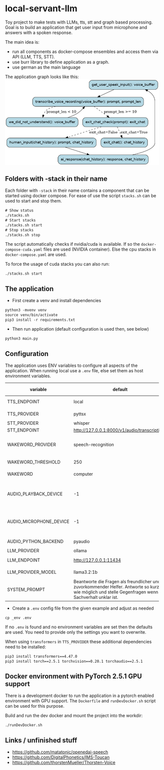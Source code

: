 # local-servant-llm
Toy project to make tests with LLMs, tts, stt and graph based processing. Goal is to build an application that get user input from microphone and answers with a spoken response.

The main idea is:
* run all components as docker-compose ensembles and access them via API (LLM, TTS, STT).
* use burr library to define application as a graph.
* use german as the main language

The application graph looks like this:
![Graph](./graph.png)


## Folders with -stack in their name
Each folder with `-stack` in their name contains a component that can be started using docker compose. For ease of 
use the script `stacks.sh` can be used to start and stop them.

```
# Show status
./stacks.sh
# Start stacks
./stacks.sh start
# Stop stacks
./stacks.sh stop
```
The script automatically checks if nvidia/cuda is available. If so the `docker-compose-cuda.yaml` files are used (NVIDIA container). Else the cpu stacks in `docker-compose.yaml` are used. 

To force the usage of cuda stacks you can also run:
```
./stacks.sh start
```

## The application

* First create a venv and install dependencies
```
python3 -mvenv venv
source venv/bin/activate
pip3 install -r requirements.txt
```

* Then run application (default configuration is used then, see below)
```
python3 main.py
```
## Configuration

The application uses ENV variables to configure all aspects of the application.
When running local use a `.env` file, else set them as host environment variables.

| variable                | default                                                                                                                                                | possible values                          |
|-------------------------|--------------------------------------------------------------------------------------------------------------------------------------------------------|------------------------------------------|
| TTS_ENDPOINT            | local                                                                                                                                                  | any http endpoint                        |
| TTS_PROVIDER            | pyttsx                                                                                                                                                 | pyttsx, transformers                     |
| STT_PROVIDER            | whisper                                                                                                                                                | whisper                                  |
| STT_ENDPOINT            | http://127.0.0.1:8000/v1/audio/transcriptions                                                                                                          | local                                    |
| WAKEWORD_PROVIDER       | speech-recognition                                                                                                                                     | speech-recognition, open-wakeword        |
| WAKEWORD_THRESHOLD      | 250                                                                                                                                                    | any positive integer                     |
| WAKEWORD                | computer                                                                                                                                               | any word or short phrase                 |
| AUDIO_PLAYBACK_DEVICE   | -1                                                                                                                                                     | the device number, negative means "auto" |
| AUDIO_MICROPHONE_DEVICE | -1                                                                                                                                                     | the device number, negative means "auto" |
| AUDIO_PYTHON_BACKEND    | pyaudio                                                                                                                                                | pyaudio, pyalsaaudio                     | 
| LLM_PROVIDER            | ollama                                                                                                                                                 | ollama                                   |
| LLM_ENDPOINT            | http://127.0.0.1:11434                                                                                                                                 | any http endpoint                        |
| LLM_PROVIDER_MODEL      | llama3.2:1b                                                                                                                                            | llama3.2:1b, llama3.2:3b                 |
| SYSTEM_PROMPT           | Beantworte die Fragen als freundlicher und zuvorkommender Helfer. Antworte so kurz wie möglich und stelle Gegenfragen wenn der Sachverhalt unklar ist. | any system prompt string you want        |

* Create a `.env` config file from the given example and adjust as needed
```
cp _env .env
```

If no `.env` is found and no environment variables are set then the defaults are used. You need to provide only the
settings you want to overwrite.

When using `transformers` in `TTS_PROVIDER` these additional dependencies need to be installed:
```
pip3 install transformers==4.47.0
pip3 install torch==2.5.1 torchvision==0.20.1 torchaudio==2.5.1
```

## Docker environment with PyTorch 2.5.1 GPU support

There is a development docker to run the application in a pytorch enabled environment with GPU support. The `Dockerfile`
and `runDevDocker.sh` script can be used for this purpose. 

Build and run the dev docker and mount the project into the workdir:
```
./runDevDocker.sh
```

## Links / unfinished stuff
* https://github.com/matatonic/openedai-speech
* https://github.com/DigitalPhonetics/IMS-Toucan
* https://github.com/thorstenMueller/Thorsten-Voice